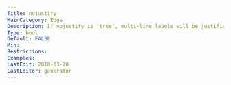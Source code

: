 ```yaml
---
Title: nojustify
MainCategory: Edge
Description: If nojustify is 'true', multi-line labels will be justified in the context of itself.
Type: bool
Default: FALSE
Min: 
Restrictions: 
Examples: 
LastEdit: 2018-03-28
LastEditor: generator
---
```



